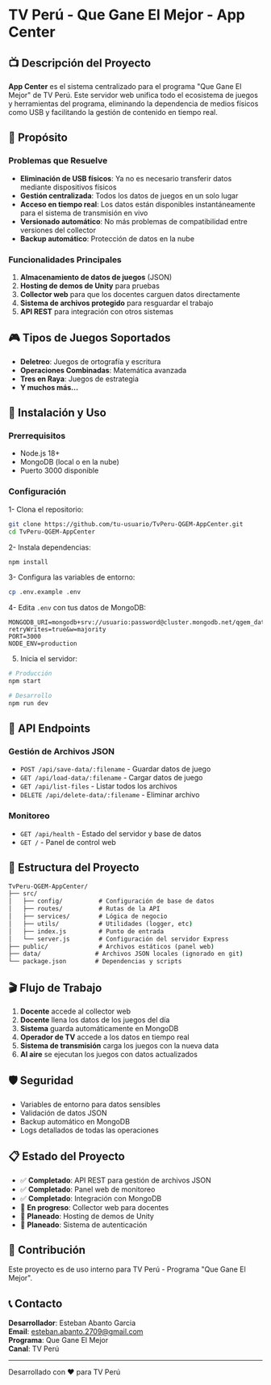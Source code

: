 # TV Perú - Que Gane El Mejor - App Center

## 📺 Descripción del Proyecto

**App Center** es el sistema centralizado para el programa "Que Gane El Mejor" de TV Perú. Este servidor web unifica todo el ecosistema de juegos y herramientas del programa, eliminando la dependencia de medios físicos como USB y facilitando la gestión de contenido en tiempo real.

## 🎯 Propósito

### Problemas que Resuelve

- **Eliminación de USB físicos**: Ya no es necesario transferir datos mediante dispositivos físicos
- **Gestión centralizada**: Todos los datos de juegos en un solo lugar
- **Acceso en tiempo real**: Los datos están disponibles instantáneamente para el sistema de transmisión en vivo
- **Versionado automático**: No más problemas de compatibilidad entre versiones del collector
- **Backup automático**: Protección de datos en la nube

### Funcionalidades Principales

1. **Almacenamiento de datos de juegos** (JSON)
2. **Hosting de demos de Unity** para pruebas
3. **Collector web** para que los docentes carguen datos directamente
4. **Sistema de archivos protegido** para resguardar el trabajo
5. **API REST** para integración con otros sistemas

## 🎮 Tipos de Juegos Soportados

- **Deletreo**: Juegos de ortografía y escritura
- **Operaciones Combinadas**: Matemática avanzada
- **Tres en Raya**: Juegos de estrategia
- **Y muchos más...**

## 🚀 Instalación y Uso

### Prerrequisitos

- Node.js 18+
- MongoDB (local o en la nube)
- Puerto 3000 disponible

### Configuración

1- Clona el repositorio:

```bash
git clone https://github.com/tu-usuario/TvPeru-QGEM-AppCenter.git
cd TvPeru-QGEM-AppCenter
```

2- Instala dependencias:

```bash
npm install
```

3- Configura las variables de entorno:

```bash
cp .env.example .env
```

4- Edita `.env` con tus datos de MongoDB:

``` env
MONGODB_URI=mongodb+srv://usuario:password@cluster.mongodb.net/qgem_database?retryWrites=true&w=majority
PORT=3000
NODE_ENV=production
```

5. Inicia el servidor:

```bash
# Producción
npm start

# Desarrollo
npm run dev
```

## 📡 API Endpoints

### Gestión de Archivos JSON

- `POST /api/save-data/:filename` - Guardar datos de juego
- `GET /api/load-data/:filename` - Cargar datos de juego  
- `GET /api/list-files` - Listar todos los archivos
- `DELETE /api/delete-data/:filename` - Eliminar archivo

### Monitoreo

- `GET /api/health` - Estado del servidor y base de datos
- `GET /` - Panel de control web

## 🔧 Estructura del Proyecto

``` cmd
TvPeru-QGEM-AppCenter/
├── src/
│   ├── config/          # Configuración de base de datos
│   ├── routes/          # Rutas de la API
│   ├── services/        # Lógica de negocio
│   ├── utils/           # Utilidades (logger, etc)
│   ├── index.js         # Punto de entrada
│   └── server.js        # Configuración del servidor Express
├── public/              # Archivos estáticos (panel web)
├── data/               # Archivos JSON locales (ignorado en git)
└── package.json        # Dependencias y scripts

```

## 🎬 Flujo de Trabajo

1. **Docente** accede al collector web
2. **Docente** llena los datos de los juegos del día
3. **Sistema** guarda automáticamente en MongoDB
4. **Operador de TV** accede a los datos en tiempo real
5. **Sistema de transmisión** carga los juegos con la nueva data
6. **Al aire** se ejecutan los juegos con datos actualizados

## 🛡️ Seguridad

- Variables de entorno para datos sensibles
- Validación de datos JSON
- Backup automático en MongoDB
- Logs detallados de todas las operaciones

## 📋 Estado del Proyecto

- ✅ **Completado**: API REST para gestión de archivos JSON
- ✅ **Completado**: Panel web de monitoreo
- ✅ **Completado**: Integración con MongoDB
- 🔄 **En progreso**: Collector web para docentes
- 📅 **Planeado**: Hosting de demos de Unity
- 📅 **Planeado**: Sistema de autenticación

## 🤝 Contribución

Este proyecto es de uso interno para TV Perú - Programa "Que Gane El Mejor".

## 📞 Contacto

**Desarrollador**: Esteban Abanto Garcia  
**Email**: [esteban.abanto.2709@gmail.com](mailto:esteban.abanto.2709@gmail.com)  
**Programa**: Que Gane El Mejor  
**Canal**: TV Perú

---

Desarrollado con ❤️ para TV Perú
